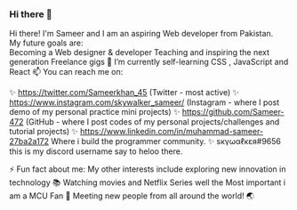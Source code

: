 
### Hi there 👋


Hi there! I'm Sameer and I am an aspiring Web developer from Pakistan. \
My future goals are: \
Becoming a Web designer & developer
Teaching and inspiring the next generation
Freelance gigs
🌱 I’m currently self-learning CSS , JavaScript and React 
📫 You can reach me on:

✨ https://twitter.com/Sameerkhan_45 (Twitter - most active)
✨ https://www.instagram.com/skywalker_sameer/ (Instagram - where I post demo of my personal practice mini projects)
✨ https://github.com/Sameer-472 (GitHub - where I post codes of my personal projects/challenges and tutorial projects)
✨ https://www.linkedin.com/in/muhammad-sameer-27ba2a172 Where i build the programmer community.
✨ sкүωαℓкεя#9656  this is my discord username say to heloo there.

⚡ Fun fact about me:
My other interests include exploring new innovation in technology 📚
Watching movies and Netflix Series well the Most important i am a MCU Fan 🎥 
Meeting new people from all around the world! 🌏


